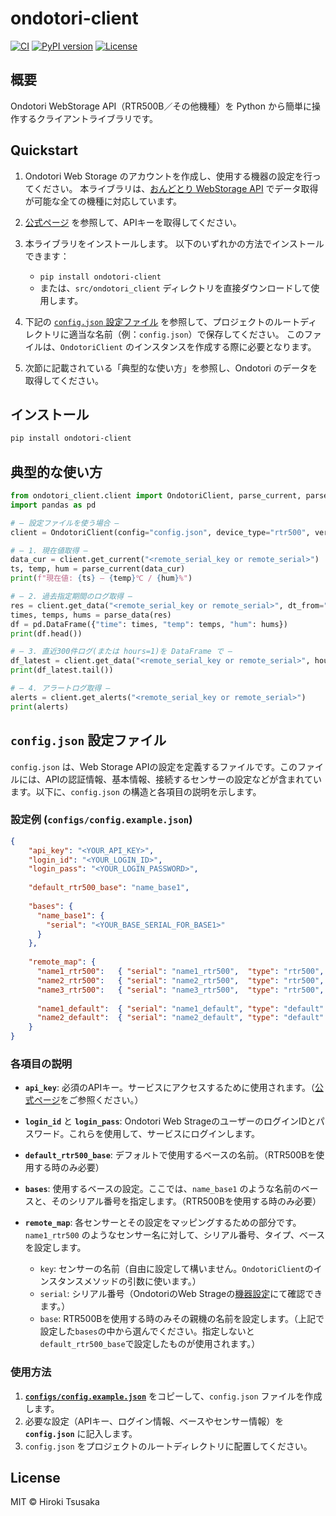 # ondotori-client

[![CI](https://github.com/1160-hrk/ondotori-client/actions/workflows/ci.yml/badge.svg)](https://github.com/1160-hrk/ondotori-client/actions)
[![PyPI version](https://img.shields.io/pypi/v/ondotori-client.svg)](https://pypi.org/project/ondotori-client/)
[![License](https://img.shields.io/github/license/1160-hrk/ondotori-client.svg)](https://github.com/1160-hrk/ondotori-client/blob/main/LICENSE)

## 概要

Ondotori WebStorage API（RTR500B／その他機種）を Python から簡単に操作するクライアントライブラリです。

## Quickstart

1. Ondotori Web Storage のアカウントを作成し、使用する機器の設定を行ってください。
   本ライブラリは、[おんどとり WebStorage API](https://ondotori.webstorage.jp/docs/api/index.html) でデータ取得が可能な全ての機種に対応しています。

2. [公式ページ](https://ondotori.webstorage.jp/docs/api/authentication/auth_apikey.html) を参照して、APIキーを取得してください。

3. 本ライブラリをインストールします。
   以下のいずれかの方法でインストールできます：

   * `pip install ondotori-client`
   * または、`src/ondotori_client` ディレクトリを直接ダウンロードして使用します。

4. 下記の [`config.json` 設定ファイル](https://github.com/1160-hrk/ondotori-client?tab=readme-ov-file#configjson-%E8%A8%AD%E5%AE%9A%E3%83%95%E3%82%A1%E3%82%A4%E3%83%AB) を参照して、プロジェクトのルートディレクトリに適当な名前（例：`config.json`）で保存してください。
   このファイルは、`OndotoriClient` のインスタンスを作成する際に必要となります。

5. 次節に記載されている「典型的な使い方」を参照し、Ondotori のデータを取得してください。

## インストール

```bash
pip install ondotori-client
````

## 典型的な使い方

```python
from ondotori_client.client import OndotoriClient, parse_current, parse_data
import pandas as pd

# — 設定ファイルを使う場合 —
client = OndotoriClient(config="config.json", device_type="rtr500", verbose=True)

# — 1. 現在値取得 —
data_cur = client.get_current("<remote_serial_key or remote_serial>")
ts, temp, hum = parse_current(data_cur)
print(f"現在値: {ts} — {temp}℃ / {hum}%")

# — 2. 過去指定期間のログ取得 —
res = client.get_data("<remote_serial_key or remote_serial>", dt_from="2025-05-01T00:00:00", dt_to="2025-05-02T00:00:00")
times, temps, hums = parse_data(res)
df = pd.DataFrame({"time": times, "temp": temps, "hum": hums})
print(df.head())

# — 3. 直近300件ログ(または hours=1)を DataFrame で —
df_latest = client.get_data("<remote_serial_key or remote_serial>", hours=1, as_df=True)
print(df_latest.tail())

# — 4. アラートログ取得 —
alerts = client.get_alerts("<remote_serial_key or remote_serial>")
print(alerts)

```

## `config.json` 設定ファイル

`config.json` は、Web Storage APIの設定を定義するファイルです。このファイルには、APIの認証情報、基本情報、接続するセンサーの設定などが含まれています。以下に、`config.json` の構造と各項目の説明を示します。

### 設定例 (`configs/config.example.json`)

```json
{
    "api_key": "<YOUR_API_KEY>",
    "login_id": "<YOUR_LOGIN_ID>",
    "login_pass": "<YOUR_LOGIN_PASSWORD>",
  
    "default_rtr500_base": "name_base1",
  
    "bases": {
      "name_base1": {
        "serial": "<YOUR_BASE_SERIAL_FOR_BASE1>"
      }
    },
  
    "remote_map": {
      "name1_rtr500":   { "serial": "name1_rtr500",  "type": "rtr500",  "base": "BASE1" },
      "name2_rtr500":   { "serial": "name2_rtr500",  "type": "rtr500",  "base": "BASE1" },
      "name3_rtr500":   { "serial": "name3_rtr500",  "type": "rtr500",  "base": "BASE1" },
  
      "name1_default":  { "serial": "name1_default", "type": "default" },
      "name2_default":  { "serial": "name2_default", "type": "default" }
    }
}
```

### 各項目の説明

* **`api_key`**: 必須のAPIキー。サービスにアクセスするために使用されます。（[公式ページ](https://ondotori.webstorage.jp/docs/api/authentication/auth_apikey.html)をご参照ください。）

* **`login_id`** と **`login_pass`**: Ondotori Web StrageのユーザーのログインIDとパスワード。これらを使用して、サービスにログインします。

* **`default_rtr500_base`**: デフォルトで使用するベースの名前。（RTR500Bを使用する時のみ必要）

* **`bases`**: 使用するベースの設定。ここでは、`name_base1` のような名前のベースと、そのシリアル番号を指定します。（RTR500Bを使用する時のみ必要）

* **`remote_map`**: 各センサーとその設定をマッピングするための部分です。`name1_rtr500` のようなセンサー名に対して、シリアル番号、タイプ、ベースを設定します。
  * ```key```: センサーの名前（自由に設定して構いません。```OndotoriClient```のインスタンスメソッドの引数に使います。）
  * ```serial```: シリアル番号（OndotoriのWeb Strageの[機器設定](https://ondotori.webstorage.jp/device/)にて確認できます。）
  * ```base```: RTR500Bを使用する時のみその親機の名前を設定します。（上記で設定した```bases```の中から選んでください。指定しないと```default_rtr500_base```で設定したものが使用されます。）

### 使用方法

1. [**`configs/config.example.json`**](configs/config.example.json) をコピーして、`config.json` ファイルを作成します。
2. 必要な設定（APIキー、ログイン情報、ベースやセンサー情報）を **`config.json`** に記入します。
3. `config.json` をプロジェクトのルートディレクトリに配置してください。

## License

MIT © Hiroki Tsusaka

